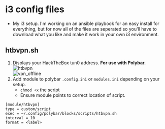 # i3 config files
- My i3 setup. I'm working on an ansible playbook for an easy install for everything, but for now all of the files are seperated so you'll have to download what you like and make it work in your own i3 environment.  


## htbvpn.sh 
1. Displays your HackTheBox tun0 address. **For use with Polybar.**   
![htbvpn](https://github.com/user-attachments/assets/589b2dff-ebf7-4f3c-9bfa-97a64012e3d4)   
![vpn_offline](https://github.com/user-attachments/assets/40f17e06-b3f6-4bf3-8fe0-b84cf3785754)
2. Add module to polybar `.config.ini` or `modules.ini` depending on your setup.
   - `chmod +x` the script
   - Ensure module points to correct location of script.

```
[module/htbvpn]
type = custom/script
exec = ~/.config/polybar/blocks/scripts/htbvpn.sh
interval = 10
format = <label>
```
